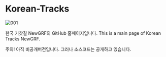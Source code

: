 # Korean-Tracks
![001](https://user-images.githubusercontent.com/75788864/139593712-8015d642-9528-42db-8538-c3b98e3d63e6.png)


한국 기찻길 NewGRF의 GitHub 홈페이지입니다. This is a main page of Korean Tracks NewGRF.

주의! 아직 비공개버전입니다. 그러나 소스코드는 공개하고 있습니다.
